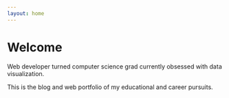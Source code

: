 ```yaml
---
layout: home
---
```

# Welcome

Web developer turned computer science grad currently obsessed with data visualization.

This is the blog and web portfolio of my educational and career pursuits.
